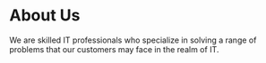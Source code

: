 # About Us

 We are skilled IT professionals who specialize in solving a range of problems that our customers may face in the realm of IT.